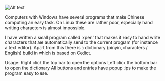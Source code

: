 ![Alt text](https://raw.github.com/arievanleyen/xpen/master/screenshot.jpg "screenshot")

Computers with Windows have several programs that make Chinese computing an easy task. On Linux these are rather poor, especially hand writing characters is almost impossible.

I have written a small program called 'xpen' that makes it easy to hand write characters that are automatically send to the current program (for instance a text editor). Apart from this there is a dictionary (pinyin, characters / English) build in which is based on Cedict.

Usage:
Right click the top bar to open the options
Left click the bottom bar to open the dictionary
All buttons and entries have popup tips to make the program easy to use.


